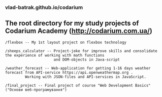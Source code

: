 ### vlad-batrak.github.io/codarium

## The root directory for my study projects of Codarium Academy (http://codarium.com.ua/)


    /flexbox -- My 1st layout project on flexbox technology
 
    /sheeps_calculator -- Project-joke for improve skills and consolidate the experience of working with math functions
                          and DOM-objects in Java-script
 
    /weather_forecast -- Web-application for getting 1-16 days weather forecast from API-service https://api.openweathermap.org .
			 Working with JSON-files and API-services in JavaScript.

    /final_project -- Final project of course "Web Development Basics" ("Основи веб-програмування")
